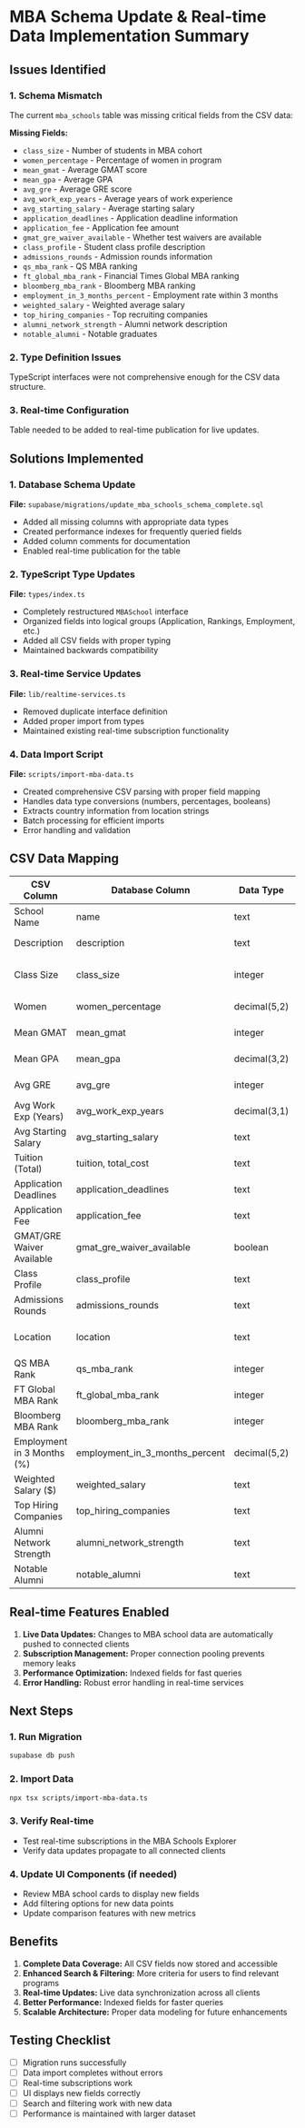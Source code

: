 # MBA Schema Update & Real-time Data Implementation Summary

## Issues Identified

### 1. Schema Mismatch
The current `mba_schools` table was missing critical fields from the CSV data:

**Missing Fields:**
- `class_size` - Number of students in MBA cohort
- `women_percentage` - Percentage of women in program
- `mean_gmat` - Average GMAT score
- `mean_gpa` - Average GPA
- `avg_gre` - Average GRE score  
- `avg_work_exp_years` - Average years of work experience
- `avg_starting_salary` - Average starting salary
- `application_deadlines` - Application deadline information
- `application_fee` - Application fee amount
- `gmat_gre_waiver_available` - Whether test waivers are available
- `class_profile` - Student class profile description
- `admissions_rounds` - Admission rounds information
- `qs_mba_rank` - QS MBA ranking
- `ft_global_mba_rank` - Financial Times Global MBA ranking
- `bloomberg_mba_rank` - Bloomberg MBA ranking
- `employment_in_3_months_percent` - Employment rate within 3 months
- `weighted_salary` - Weighted average salary
- `top_hiring_companies` - Top recruiting companies
- `alumni_network_strength` - Alumni network description
- `notable_alumni` - Notable graduates

### 2. Type Definition Issues
TypeScript interfaces were not comprehensive enough for the CSV data structure.

### 3. Real-time Configuration
Table needed to be added to real-time publication for live updates.

## Solutions Implemented

### 1. Database Schema Update
**File:** `supabase/migrations/update_mba_schools_schema_complete.sql`

- Added all missing columns with appropriate data types
- Created performance indexes for frequently queried fields
- Added column comments for documentation
- Enabled real-time publication for the table

### 2. TypeScript Type Updates
**File:** `types/index.ts`

- Completely restructured `MBASchool` interface
- Organized fields into logical groups (Application, Rankings, Employment, etc.)
- Added all CSV fields with proper typing
- Maintained backwards compatibility

### 3. Real-time Service Updates
**File:** `lib/realtime-services.ts`

- Removed duplicate interface definition
- Added proper import from types
- Maintained existing real-time subscription functionality

### 4. Data Import Script
**File:** `scripts/import-mba-data.ts`

- Created comprehensive CSV parsing with proper field mapping
- Handles data type conversions (numbers, percentages, booleans)
- Extracts country information from location strings
- Batch processing for efficient imports
- Error handling and validation

## CSV Data Mapping

| CSV Column | Database Column | Data Type | Notes |
|------------|----------------|-----------|-------|
| School Name | name | text | Primary identifier |
| Description | description | text | Program description |
| Class Size | class_size | integer | Parsed from ranges/text |
| Women | women_percentage | decimal(5,2) | Percentage value |
| Mean GMAT | mean_gmat | integer | Numeric score |
| Mean GPA | mean_gpa | decimal(3,2) | GPA on 4.0 scale |
| Avg GRE | avg_gre | integer | Numeric score |
| Avg Work Exp (Years) | avg_work_exp_years | decimal(3,1) | Years with decimals |
| Avg Starting Salary | avg_starting_salary | text | Currency formatted |
| Tuition (Total) | tuition, total_cost | text | Currency formatted |
| Application Deadlines | application_deadlines | text | Multiple rounds |
| Application Fee | application_fee | text | Currency formatted |
| GMAT/GRE Waiver Available | gmat_gre_waiver_available | boolean | Yes/No conversion |
| Class Profile | class_profile | text | Rich description |
| Admissions Rounds | admissions_rounds | text | Round information |
| Location | location | text | Full location string |
| QS MBA Rank | qs_mba_rank | integer | Ranking number |
| FT Global MBA Rank | ft_global_mba_rank | integer | Ranking number |
| Bloomberg MBA Rank | bloomberg_mba_rank | integer | Ranking number |
| Employment in 3 Months (%) | employment_in_3_months_percent | decimal(5,2) | Percentage |
| Weighted Salary ($) | weighted_salary | text | Currency formatted |
| Top Hiring Companies | top_hiring_companies | text | Company list |
| Alumni Network Strength | alumni_network_strength | text | Description |
| Notable Alumni | notable_alumni | text | Alumni list |

## Real-time Features Enabled

1. **Live Data Updates:** Changes to MBA school data are automatically pushed to connected clients
2. **Subscription Management:** Proper connection pooling prevents memory leaks
3. **Performance Optimization:** Indexed fields for fast queries
4. **Error Handling:** Robust error handling in real-time services

## Next Steps

### 1. Run Migration
```bash
supabase db push
```

### 2. Import Data
```bash
npx tsx scripts/import-mba-data.ts
```

### 3. Verify Real-time
- Test real-time subscriptions in the MBA Schools Explorer
- Verify data updates propagate to all connected clients

### 4. Update UI Components (if needed)
- Review MBA school cards to display new fields
- Add filtering options for new data points
- Update comparison features with new metrics

## Benefits

1. **Complete Data Coverage:** All CSV fields now stored and accessible
2. **Enhanced Search & Filtering:** More criteria for users to find relevant programs
3. **Real-time Updates:** Live data synchronization across all clients
4. **Better Performance:** Indexed fields for faster queries
5. **Scalable Architecture:** Proper data modeling for future enhancements

## Testing Checklist

- [ ] Migration runs successfully
- [ ] Data import completes without errors
- [ ] Real-time subscriptions work
- [ ] UI displays new fields correctly
- [ ] Search and filtering work with new data
- [ ] Performance is maintained with larger dataset 